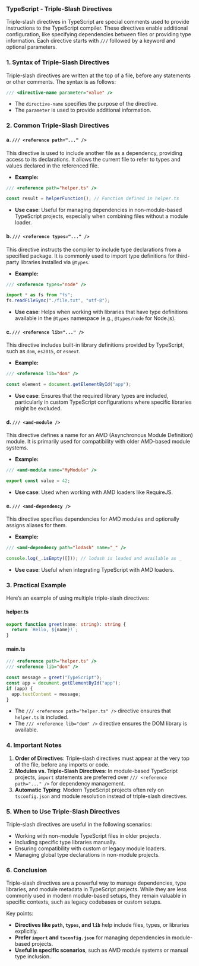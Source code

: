 ### TypeScript - Triple-Slash Directives

Triple-slash directives in TypeScript are special comments used to provide instructions to the TypeScript compiler. These directives enable additional configuration, like specifying dependencies between files or providing type information. Each directive starts with `///` followed by a keyword and optional parameters.

### **1. Syntax of Triple-Slash Directives**

Triple-slash directives are written at the top of a file, before any statements or other comments. The syntax is as follows:

```typescript
/// <directive-name parameter="value" />
```

- The `directive-name` specifies the purpose of the directive.
- The `parameter` is used to provide additional information.

### **2. Common Triple-Slash Directives**

#### **a. `/// <reference path="..." />`**
This directive is used to include another file as a dependency, providing access to its declarations. It allows the current file to refer to types and values declared in the referenced file.

- **Example:**
```typescript
/// <reference path="helper.ts" />

const result = helperFunction(); // Function defined in helper.ts
```

- **Use case**: Useful for managing dependencies in non-module-based TypeScript projects, especially when combining files without a module loader.

#### **b. `/// <reference types="..." />`**
This directive instructs the compiler to include type declarations from a specified package. It is commonly used to import type definitions for third-party libraries installed via `@types`.

- **Example:**
```typescript
/// <reference types="node" />

import * as fs from "fs";
fs.readFileSync("./file.txt", "utf-8");
```

- **Use case**: Helps when working with libraries that have type definitions available in the `@types` namespace (e.g., `@types/node` for Node.js).

#### **c. `/// <reference lib="..." />`**
This directive includes built-in library definitions provided by TypeScript, such as `dom`, `es2015`, or `esnext`.

- **Example:**
```typescript
/// <reference lib="dom" />

const element = document.getElementById("app");
```

- **Use case**: Ensures that the required library types are included, particularly in custom TypeScript configurations where specific libraries might be excluded.

#### **d. `/// <amd-module />`**
This directive defines a name for an AMD (Asynchronous Module Definition) module. It is primarily used for compatibility with older AMD-based module systems.

- **Example:**
```typescript
/// <amd-module name="MyModule" />

export const value = 42;
```

- **Use case**: Used when working with AMD loaders like RequireJS.

#### **e. `/// <amd-dependency />`**
This directive specifies dependencies for AMD modules and optionally assigns aliases for them.

- **Example:**
```typescript
/// <amd-dependency path="lodash" name="_" />

console.log(_.isEmpty([])); // lodash is loaded and available as _
```

- **Use case**: Useful when integrating TypeScript with AMD loaders.

### **3. Practical Example**

Here’s an example of using multiple triple-slash directives:

#### **helper.ts**
```typescript
export function greet(name: string): string {
  return `Hello, ${name}!`;
}
```

#### **main.ts**
```typescript
/// <reference path="helper.ts" />
/// <reference lib="dom" />

const message = greet("TypeScript");
const app = document.getElementById("app");
if (app) {
  app.textContent = message;
}
```

- The `/// <reference path="helper.ts" />` directive ensures that `helper.ts` is included.
- The `/// <reference lib="dom" />` directive ensures the DOM library is available.

### **4. Important Notes**

1. **Order of Directives**: Triple-slash directives must appear at the very top of the file, before any imports or code.
2. **Modules vs. Triple-Slash Directives**: In module-based TypeScript projects, `import` statements are preferred over `/// <reference path="..." />` for dependency management.
3. **Automatic Typing**: Modern TypeScript projects often rely on `tsconfig.json` and module resolution instead of triple-slash directives.

### **5. When to Use Triple-Slash Directives**

Triple-slash directives are useful in the following scenarios:
- Working with non-module TypeScript files in older projects.
- Including specific type libraries manually.
- Ensuring compatibility with custom or legacy module loaders.
- Managing global type declarations in non-module projects.

### **6. Conclusion**

Triple-slash directives are a powerful way to manage dependencies, type libraries, and module metadata in TypeScript projects. While they are less commonly used in modern module-based setups, they remain valuable in specific contexts, such as legacy codebases or custom setups.

Key points:
- **Directives like `path`, `types`, and `lib`** help include files, types, or libraries explicitly.
- **Prefer `import` and `tsconfig.json`** for managing dependencies in module-based projects.
- **Useful in specific scenarios**, such as AMD module systems or manual type inclusion.
